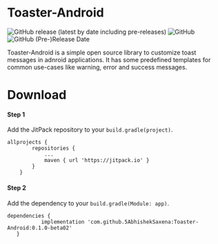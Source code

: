 # Toaster-Android

![GitHub release (latest by date including pre-releases)](https://img.shields.io/github/v/release/5AbhishekSaxena/Toaster-Android?include_prereleases)
![GitHub](https://img.shields.io/github/license/5AbhishekSaxena/Toaster-Android)
![GitHub (Pre-)Release Date](https://img.shields.io/github/release-date-pre/5AbhishekSaxena/toaster-Android)

Toaster-Android is a simple open source library to customize toast messages in adnroid applications.
It has some predefined templates for common use-cases like warning, error and success messages.

# Download

#### Step 1
Add the JitPack repository to your `build.gradle(project)`.
```
allprojects {
		repositories {
			...
			maven { url 'https://jitpack.io' }
		}
	}
 ```
 #### Step 2
 Add the dependency to your `build.gradle(Module: app)`.
 
 ```
 dependencies {
	        implementation 'com.github.5AbhishekSaxena:Toaster-Android:0.1.0-beta02'
	}
  ```
